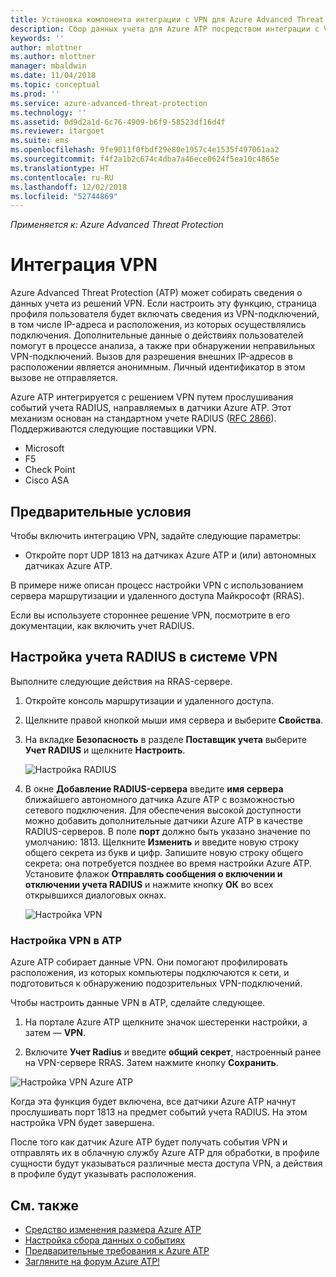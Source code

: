 ```yaml
---
title: Установка компонента интеграции с VPN для Azure Advanced Threat Protection | Документы Майкрософт
description: Сбор данных учета для Azure ATP посредством интеграции с VPN.
keywords: ''
author: mlottner
ms.author: mlottner
manager: mbaldwin
ms.date: 11/04/2018
ms.topic: conceptual
ms.prod: ''
ms.service: azure-advanced-threat-protection
ms.technology: ''
ms.assetid: 0d9d2a1d-6c76-4909-b6f9-58523df16d4f
ms.reviewer: itargoet
ms.suite: ems
ms.openlocfilehash: 9fe9011f0fbdf29e80e1957c4e1535f497061aa2
ms.sourcegitcommit: f4f2a1b2c674c4dba7a46ece0624f5ea10c4865e
ms.translationtype: HT
ms.contentlocale: ru-RU
ms.lasthandoff: 12/02/2018
ms.locfileid: "52744869"
---
```

*Применяется к: Azure Advanced Threat Protection*


# <a name="integrate-vpn"></a>Интеграция VPN

Azure Advanced Threat Protection (ATP) может собирать сведения о данных учета из решений VPN. Если настроить эту функцию, страница профиля пользователя будет включать сведения из VPN-подключений, в том числе IP-адреса и расположения, из которых осуществлялись подключения. Дополнительные данные о действиях пользователей помогут в процессе анализа, а также при обнаружении неправильных VPN-подключений. Вызов для разрешения внешних IP-адресов в расположении является анонимным. Личный идентификатор в этом вызове не отправляется.

Azure ATP интегрируется с решением VPN путем прослушивания событий учета RADIUS, направляемых в датчики Azure ATP. Этот механизм основан на стандартном учете RADIUS ([RFC 2866](https://tools.ietf.org/html/rfc2866)). Поддерживаются следующие поставщики VPN.

-   Microsoft
-   F5
-   Check Point
-   Cisco ASA

## <a name="prerequisites"></a>Предварительные условия

Чтобы включить интеграцию VPN, задайте следующие параметры:

-   Откройте порт UDP 1813 на датчиках Azure ATP и (или) автономных датчиках Azure ATP.


В примере ниже описан процесс настройки VPN с использованием сервера маршрутизации и удаленного доступа Майкрософт (RRAS).

Если вы используете стороннее решение VPN, посмотрите в его документации, как включить учет RADIUS.

## <a name="configure-radius-accounting-on-the-vpn-system"></a>Настройка учета RADIUS в системе VPN

Выполните следующие действия на RRAS-сервере.
 
1.  Откройте консоль маршрутизации и удаленного доступа.
2.  Щелкните правой кнопкой мыши имя сервера и выберите **Свойства**.
3.  На вкладке **Безопасность** в разделе **Поставщик учета**  выберите **Учет RADIUS** и щелкните **Настроить**.

    ![Настройка RADIUS](./media/radius-setup.png)

4.  В окне **Добавление RADIUS-сервера** введите **имя сервера** ближайшего автономного датчика Azure ATP с возможностью сетевого подключения. Для обеспечения высокой доступности можно добавить дополнительные датчики Azure ATP в качестве RADIUS-серверов. В поле **порт** должно быть указано значение по умолчанию: 1813. Щелкните **Изменить** и введите новую строку общего секрета из букв и цифр. Запишите новую строку общего секрета: она потребуется позднее во время настройки Azure ATP. Установите флажок **Отправлять сообщения о включении и отключении учета RADIUS** и нажмите кнопку **ОК** во всех открывшихся диалоговых окнах.
 
     ![Настройка VPN](./media/vpn-set-accounting.png)
     
### <a name="configure-vpn-in-atp"></a>Настройка VPN в ATP

Azure ATP собирает данные VPN. Они помогают профилировать расположения, из которых компьютеры подключаются к сети, и подготовиться к обнаружению подозрительных VPN-подключений.

Чтобы настроить данные VPN в ATP, сделайте следующее.

1.  На портале Azure ATP щелкните значок шестеренки настройки, а затем — **VPN**.
 

2.  Включите **Учет Radius** и введите **общий секрет**, настроенный ранее на VPN-сервере RRAS. Затем нажмите кнопку **Сохранить**.
 

  ![Настройка VPN Azure ATP](./media/atp-vpn-radius.png)


Когда эта функция будет включена, все датчики Azure ATP начнут прослушивать порт 1813 на предмет событий учета RADIUS. На этом настройка VPN будет завершена. 

 После того как датчик Azure ATP будет получать события VPN и отправлять их в облачную службу Azure ATP для обработки, в профиле сущности будут указываться различные места доступа VPN, а действия в профиле будут указывать расположения.



## <a name="see-also"></a>См. также
- [Средство изменения размера Azure ATP](http://aka.ms/aatpsizingtool)
- [Настройка сбора данных о событиях](configure-event-collection.md)
- [Предварительные требования к Azure ATP](atp-prerequisites.md)
- [Загляните на форум Azure ATP!](https://aka.ms/azureatpcommunity)
